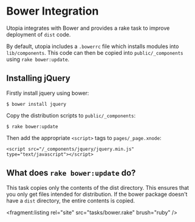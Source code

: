 # Bower Integration

Utopia integrates with Bower and provides a rake task to improve deployment of `dist` code.

By default, utopia includes a `.bowerrc` file which installs modules into `lib/components`. This code can then be copied into `public/_components` using `rake bower:update`.

## Installing jQuery

Firstly install jquery using bower:

	$ bower install jquery

Copy the distribution scripts to `public/_components`:

	$ rake bower:update

Then add the appropriate `<script>` tags to `pages/_page.xnode`:

	<script src="/_components/jquery/jquery.min.js" type="text/javascript"></script>

## What does `rake bower:update` do?

This task copies only the contents of the dist directory. This ensures that you only get files intended for distribution. If the bower package doesn't have a `dist` directory, the entire contents is copied.

<fragment:listing rel="site" src="tasks/bower.rake" brush="ruby" />
